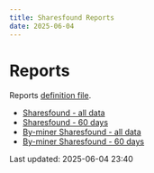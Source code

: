 ```yaml
---
title: Sharesfound Reports
date: 2025-06-04
---
```


# Reports

Reports [definition file](/conf/reports/sharesfound.yml).

* [Sharesfound - all data](/pages/reports/sharesfound/Sharesfound.html)
* [Sharesfound - 60 days](/pages/reports/sharesfound/Sharesfound-60-Days.html)
* [By-miner Sharesfound - all data](/pages/reports/sharesfound/By-miner-Sharesfound.html)
* [By-miner Sharesfound - 60 days](/pages/reports/sharesfound/By-miner-Sharesfound-60-Days.html)

Last updated: 2025-06-04 23:40
